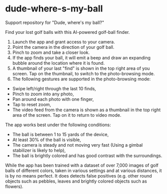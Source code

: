 # dude-where-s-my-ball
Support repository for "Dude, where's my ball?"

Find your lost golf balls with this AI-powered golf-ball finder. 

1. Launch the app and grant access to your camera.
2. Point the camera in the direction of your golf ball.
3. Pinch to zoom and take a closer look.
3. If the app finds your ball, it will emit a beep and draw an expanding bubble around the location where it is found.
4. A thumbnail of your last "find" is shown in the top right area of you screen. Tap on the thumbnail, to switch to the photo-browsing mode.
5. The following gestures are supported in the photo-browsing mode:
- Swipe left/right through the last 10 finds,
- Pinch to zoom into any photo,
- Pan around each photo with one finger,
- Tap to reset zoom,
- The video feed from the camera is shown as a thumbnail in the top right area of the screen. Tap on it to return to video mode.

The app works best under the following conditions:
- The ball is between 1 to 15 yards of the device,
- At least 30% of the ball is visible,
- The camera is steady and not moving very fast (Using a gimbal stabilizer is likely to help),
- The ball is brightly colored and has good contrast with the surroundings.

While the app has been trained with a dataset of over 7,000 images of golf balls of different colors, taken in various settings and at various distances, it is by no means perfect. It does detects false positives (e.g.  other round objects such as pebbles, leaves and brightly colored objects such as flowers).

